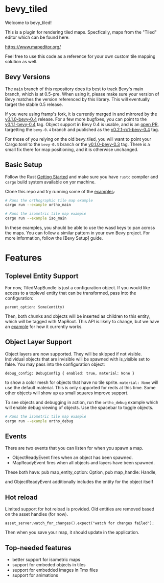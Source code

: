 # bevy_tiled

Welcome to bevy_tiled!

This is a plugin for rendering tiled maps. Specfically, maps from the "Tiled" editor which can be found here:

https://www.mapeditor.org/

Feel free to use this code as a reference for your own custom tile mapping solution as well.

## Bevy Versions

The `main` branch of this repository does its best to track Bevy's main branch, which is at 0.5-pre. When using it, please make sure your version of Bevy matches the version referenced by this library. This will eventually target the stable 0.5 release.

If you were using framp's fork, it is currently merged in and mirrored by the [v0.1.0-bevy-0.4](https://github.com/StarArawn/bevy_tiled/releases/tag/v0.1.0-bevy-0.4) release. For a few more bugfixes, you can point to the [v0.1.1-bevy-0.4](https://github.com/StarArawn/bevy_tiled/releases/tag/v0.1.1-bevy-0.4) tag. Object support in Bevy 0.4 is usable, and is an [open PR](https://github.com/StarArawn/bevy_tiled/pull/41), targetting the `bevy-0.4` branch and published as the [v0.2.1-rc1-bevy-0.4](https://github.com/StarArawn/bevy_tiled/releases/tag/v0.2.1-rc1-bevy-0.4) tag.

For those of you relying on the old bevy_tiled, you will want to point your Cargo.toml to the `bevy-0.3` branch or the [v0.1.0-bevy-0.3](https://github.com/StarArawn/bevy_tiled/releases/tag/v0.1.0-bevy-0.3) tag. There is a small fix there for map positioning, and it is otherwise unchanged.

## Basic Setup

Follow the Rust [Getting Started](https://www.rust-lang.org/learn/get-started) and make sure you have `rustc` compiler and `cargo` build system available on yor machine.

Clone this repo and try running some of the [examples](/examples):

```sh
# Runs the orthographic tile map example
cargo run --example ortho_main
```

```sh
# Runs the isometric tile map example
cargo run --example iso_main
```

In these examples, you should be able to use the wasd keys to pan across the maps. You can follow a similar pattern in your own Bevy project. For more information, follow the [Bevy Setup] guide.

# Features
## Toplevel Entity Support

For now, TiledMapBundle is just a configuration object. If you would like access to a toplevel entity that can be transformed, pass into the configuration:

    parent_option: Some(entity)

Then, both chunks and objects will be inserted as children to this entity, which will be tagged with MapRoot. This API is likely to change, but we have an [example](/examples/parent_entity.rs) for how it currently works.
## Object Layer Support

Object layers are now supported. They will be skipped if not visible. Individual objects that are invisible
will be spawned with is_visible set to false. You may pass into the configuration object:

    debug_config: DebugConfig { enabled: true, material: None }

to show a color mesh for objects that have no tile sprite. `material: None` will use the default material.
This is only supported for rects at this time. Some other objects will show up as small squares improve support.

To see objects and debugging in action, run the `ortho_debug` example which will enable debug viewing of objects.
Use the spacebar to toggle objects.

```sh
# Runs the isometric tile map example
cargo run --example ortho_debug
```

## Events

There are two events that you can listen for when you spawn a map.

- ObjectReadyEvent fires when an object has been spawned.
- MapReadyEvent fires when all objects and layers have been spawned.

These both have:
    pub map_entity_option: Option<Entity>,
    pub map_handle: Handle<Map>,

and ObjectReadyEvent additionally includes the entity for the object itself

## Hot reload

Limited support for hot reload is provided. Old entities are removed based on the asset handles (for now).

    asset_server.watch_for_changes().expect("watch for changes failed");

Then when you save your map, it should update in the application.

## Top-needed features

  * better support for isometric maps
  * support for embeded objects in tiles
  * support for embedded images in Tmx files
  * support for animations
